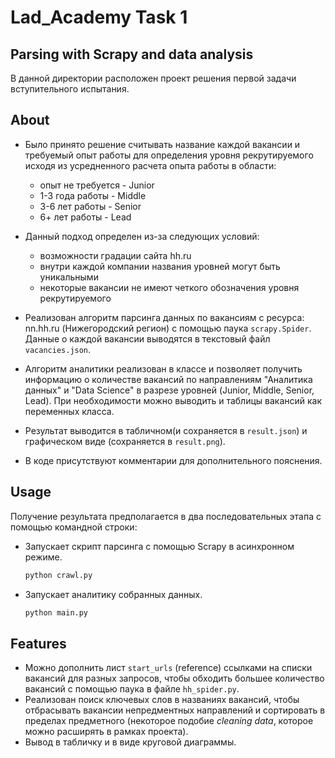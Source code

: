 # Lad_Academy Task 1
## Parsing with Scrapy and data analysis

В данной директории расположен проект решения первой задачи вступительного испытания.

## About
- Было принято решение считывать название каждой вакансии и требуемый опыт работы для определения уровня рекрутируемого исходя из усредненного расчета опыта работы в области:
    - опыт не требуется - Junior
    - 1-3 года работы - Middle
    - 3-6 лет работы - Senior
    - 6+ лет работы - Lead
- Данный подход определен из-за следующих условий:
    - возможности градации сайта hh.ru
    - внутри каждой компании названия уровней могут быть уникальными
    - некоторые вакансии не имеют четкого обозначения уровня рекрутируемого
- Реализован алгоритм парсинга данных по вакансиям с ресурса: nn.hh.ru (Нижегородский регион) с помощью паука `scrapy.Spider`. Данные о каждой вакансии выводятся в текстовый файл `vacancies.json`.
- Алгоритм аналитики реализован в классе и позволяет получить информацию о количестве вакансий по направлениям "Аналитика данных" и "Data Science" в разрезе уровней (Junior, Middle, Senior, Lead). При необходимости можно выводить и таблицы вакансий как переменных класса.
- Результат выводится в табличном(и сохраняется в `result.json`) и графическом виде (сохраняется в `result.png`).

- В коде присутствуют комментарии для дополнительного пояснения.



## Usage

Получение результата предполагается в два последовательных этапа с помощью командной строки:
- Запускает скрипт парсинга с помощью Scrapy в асинхронном режиме.
    ```sh
    python crawl.py
    ```
- Запускает аналитику собранных данных.
    ```sh
    python main.py
    ```

## Features
- Можно дополнить лист `start_urls` (reference) ссылками на списки вакансий для разных запросов, чтобы обходить большее количество вакансий с помощью паука в файле `hh_spider.py`.
- Реализован поиск ключевых слов в названиях вакансий, чтобы отбрасывать вакансии непредментных направлений и сортировать в пределах предметного (некоторое подобие _cleaning data_, которое можно расширять в рамках проекта).
- Вывод в табличку и в виде круговой диаграммы.
